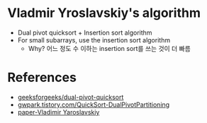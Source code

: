 # Vladmir Yroslavskiy's algorithm
- Dual pivot quicksort + Insertion sort algorithm
- For small subarrays, use the insertion sort algorithm
  - Why? 어느 정도 수 이하는 insertion sort를 쓰는 것이 더 빠름
    
# References
- [geeksforgeeks/dual-pivot-quicksort](https://www.geeksforgeeks.org/dual-pivot-quicksort/)  
- [gwpark.tistory.com/QuickSort-DualPivotPartitioning](https://gwpark.tistory.com/1743)
- [paper-Vladimir Yaroslavskiy](https://codeblab.com/wp-content/uploads/2009/09/DualPivotQuicksort.pdf)
